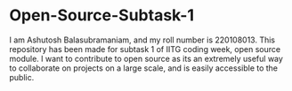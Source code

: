# Open-Source-Subtask-1
I am Ashutosh Balasubramaniam, and my roll number is 220108013. This repository has been made for subtask 1 of IITG coding week, open source module.
I want to contribute to open source as its an extremely useful way to collaborate on projects on a large scale, and is easily accessible to the public.
